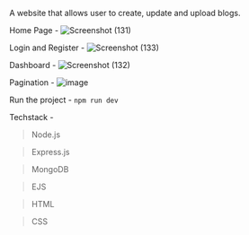 A website that allows user to create, update and upload blogs.

Home Page - 
![Screenshot (131)](https://github.com/nahushhh/Blog-Website/assets/79584438/aa9aa9a0-4b59-4dfd-a2a1-273fe9d13ca1)

Login and Register - 
![Screenshot (133)](https://github.com/nahushhh/Blog-Website/assets/79584438/d9c562bb-08ab-4da8-aff1-bdb3f7a9b0ad)

Dashboard - 
![Screenshot (132)](https://github.com/nahushhh/Blog-Website/assets/79584438/7dc0837b-0085-4128-8e12-2a7ca132ef3c)

Pagination - 
![image](https://github.com/nahushhh/Blog-Website/assets/79584438/aab61f45-6671-40b1-bbec-86c91fb055f3)

Run the project - `npm run dev`

Techstack - 

>Node.js

>Express.js

>MongoDB

>EJS

>HTML

>CSS
